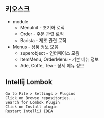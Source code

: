 
## 키오스크 

* module
  * MenuInit - 초기화 로직
  * Order - 주문 관련 로직
  * Barista - 제조 관련 로직
* Menus - 상품 정보 모음
  * superobject - 인터페이스 모음
  * ItemMenu, OrderMenu - 기본 메뉴 정보
  * Ade, Coffe, Tea - 상세 메뉴 정보


## Intellij Lombok
    Go to File > Settings > Plugins
    Click on Browse repositories...
    Search for Lombok Plugin
    Click on Install plugin
    Restart IntelliJ IDEA
